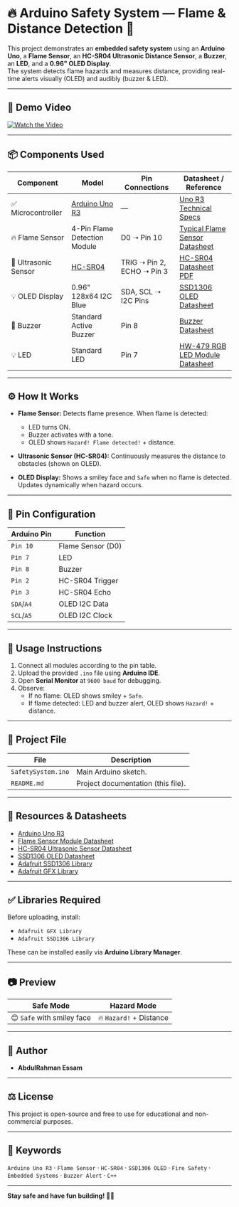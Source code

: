 # 🔥 Arduino Safety System — Flame & Distance Detection 🚨

This project demonstrates an **embedded safety system** using an **Arduino Uno**, a **Flame Sensor**, an **HC-SR04 Ultrasonic Distance Sensor**, a **Buzzer**, an **LED**, and a **0.96" OLED Display**.  
The system detects flame hazards and measures distance, providing real-time alerts visually (OLED) and audibly (buzzer & LED).

---
## 🎥 Demo Video

[![Watch the Video](https://img.shields.io/badge/▶️%20Watch%20Demo%20Video-blue?style=for-the-badge)](https://github.com/obaidah3/Arduino-Safety-System-Flame-Distance-Detection/raw/main/Flame-Distance-Detection.mp4)

---

## 📦 **Components Used**

| Component | Model | Pin Connections | Datasheet / Reference |
|-----------|-------|-----------------|-----------------------|
| ✅ Microcontroller | [Arduino Uno R3](https://store.arduino.cc/products/arduino-uno-rev3) | — | [Uno R3 Technical Specs](https://docs.arduino.cc/hardware/uno-rev3) |
| 🔥 Flame Sensor | 4-Pin Flame Detection Module | D0 ➝ Pin 10 | [Typical Flame Sensor Datasheet](https://makerselectronics.com/product/flame-sensor-module-4-pin) |
| 📏 Ultrasonic Sensor | [HC-SR04](https://cdn.sparkfun.com/datasheets/Sensors/Proximity/HCSR04.pdf) | TRIG ➝ Pin 2, ECHO ➝ Pin 3 | [HC-SR04 Datasheet PDF](https://cdn.sparkfun.com/datasheets/Sensors/Proximity/HCSR04.pdf) |
| 💡 OLED Display | 0.96" 128x64 I2C Blue | SDA, SCL ➝ I2C Pins | [SSD1306 OLED Datasheet](https://cdn-shop.adafruit.com/datasheets/SSD1306.pdf) |
| 🔔 Buzzer | Standard Active Buzzer | Pin 8 | [Buzzer Datasheet](https://makerselectronics.com/product/magnetic-buzzer-12v-2-pin) |
| 💡 LED | Standard LED | Pin 7 | [HW-479 RGB LED Module Datasheet](https://makerselectronics.com/product/hw-479-rgb-led-module) |

---

## ⚙️ **How It Works**

- **Flame Sensor:** Detects flame presence. When flame is detected:
  - LED turns ON.
  - Buzzer activates with a tone.
  - OLED shows `Hazard! Flame detected!` + distance.

- **Ultrasonic Sensor (HC-SR04):** Continuously measures the distance to obstacles (shown on OLED).

- **OLED Display:** Shows a smiley face and `Safe` when no flame is detected. Updates dynamically when hazard occurs.

---

## 🔌 **Pin Configuration**

| Arduino Pin | Function |
|-------------|-------------------------------|
| `Pin 10` | Flame Sensor (D0) |
| `Pin 7` | LED |
| `Pin 8` | Buzzer |
| `Pin 2` | HC-SR04 Trigger |
| `Pin 3` | HC-SR04 Echo |
| `SDA`/`A4` | OLED I2C Data |
| `SCL`/`A5` | OLED I2C Clock |

---

## 🚀 **Usage Instructions**

1. Connect all modules according to the pin table.
2. Upload the provided `.ino` file using **Arduino IDE**.
3. Open **Serial Monitor** at `9600 baud` for debugging.
4. Observe:
   - If no flame: OLED shows smiley + `Safe`.
   - If flame detected: LED and buzzer alert, OLED shows `Hazard!` + distance.

---

## 📁 **Project File**

| File | Description |
|------|--------------|
| `SafetySystem.ino` | Main Arduino sketch. |
| `README.md` | Project documentation (this file). |

---

## 🔗 **Resources & Datasheets**

- [Arduino Uno R3](https://store.arduino.cc/products/arduino-uno-rev3)
- [Flame Sensor Module Datasheet](https://makerselectronics.com/product/magnetic-buzzer-12v-2-pin)
- [HC-SR04 Ultrasonic Sensor Datasheet](https://cdn.sparkfun.com/datasheets/Sensors/Proximity/HCSR04.pdf)
- [SSD1306 OLED Datasheet](https://cdn-shop.adafruit.com/datasheets/SSD1306.pdf)
- [Adafruit SSD1306 Library](https://github.com/adafruit/Adafruit_SSD1306)
- [Adafruit GFX Library](https://github.com/adafruit/Adafruit-GFX-Library)

---

## ✅ **Libraries Required**

Before uploading, install:
- `Adafruit GFX Library`
- `Adafruit SSD1306 Library`

These can be installed easily via **Arduino Library Manager**.

---

## 📷 **Preview**

| Safe Mode | Hazard Mode |
|-----------|--------------|
| 😊 `Safe` with smiley face | 🔥 `Hazard!` + Distance |

---

## 👤 **Author**

- **AbdulRahman Essam**
---

## ⚖️ **License**

This project is open-source and free to use for educational and non-commercial purposes.

---

## 🔑 **Keywords**

`Arduino Uno R3` · `Flame Sensor` · `HC-SR04` · `SSD1306 OLED` · `Fire Safety` · `Embedded Systems` · `Buzzer Alert` · `C++`

---

**Stay safe and have fun building! 🔧✨**
